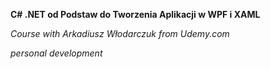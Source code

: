 **C# .NET od Podstaw do Tworzenia Aplikacji w WPF i XAML**

*Course with Arkadiusz Włodarczuk from Udemy.com*

_personal development_